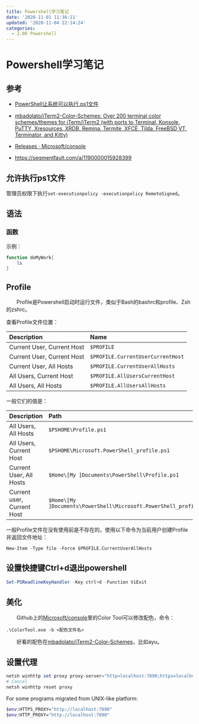 ```yaml
---
title: Powershell学习笔记
date: '2020-11-01 11:36:11'
updated: '2020-11-04 22:14:24'
categories:
  - 2.06 Powershell
---
```

# Powershell学习笔记

## 参考

- [PowerShell让系统可以执行.ps1文件](http://www.splaybow.com/post/powershellexecps1.html)

- [mbadolato/iTerm2-Color-Schemes: Over 200 terminal color schemes/themes for iTerm/iTerm2 (with ports to Terminal, Konsole, PuTTY, Xresources, XRDB, Remina, Termite, XFCE, Tilda, FreeBSD VT, Terminator, and Kitty)](https://github.com/mbadolato/iTerm2-Color-Schemes)

- [Releases · Microsoft/console](https://github.com/Microsoft/console/releases)

- <https://segmentfault.com/a/1190000015928399>
## 允许执行ps1文件

管理员权限下执行`set-executionpolicy -executionpolicy RemoteSigned`。

## 语法

### 函数

示例：

```powershell
function doMyWork{
    ls
}
```

##  Profile

　　Profile是Powershell启动时运行文件，类似于Bash的bashrc和profile、Zsh的zshrc。

查看Profile文件位置：

| Description                | Name                              |
| :------------------------- | :-------------------------------- |
| Current User, Current Host | `$PROFILE`                        |
| Current User, Current Host | `$PROFILE.CurrentUserCurrentHost` |
| Current User, All Hosts    | `$PROFILE.CurrentUserAllHosts`    |
| All Users, Current Host    | `$PROFILE.AllUsersCurrentHost`    |
| All Users, All Hosts       | `$PROFILE.AllUsersAllHosts`       |

一般它们的值是：

| Description                | Path                                                         |
| :------------------------- | :----------------------------------------------------------- |
| All Users, All Hosts       | `$PSHOME\Profile.ps1`                                        |
| All Users, Current Host    | `$PSHOME\Microsoft.PowerShell_profile.ps1`                   |
| Current User, All Hosts    | `$Home\[My ]Documents\PowerShell\Profile.ps1`                |
| Current user, Current Host | `$Home\[My ]Documents\PowerShell\Microsoft.PowerShell_profile.ps1` |

一般Profile文件在没有使用前是不存在的，使用以下命令为当前用户创建Profile并返回文件地址：

```
New-Item -Type file -Force $PROFILE.CurrentUserAllHosts
```

## 设置快捷键Ctrl+d退出powershell

```powershell
Set-PSReadlineKeyHandler -Key ctrl+d -Function ViExit
```

## 美化

　　Github上的[Microsoft/console](https://github.com/Microsoft/console/releases)里的Color Tool可以修改配色，命令：

```
.\ColorTool.exe -b <配色文件名>
```

　　好看的配色在[mbadolato/iTerm2-Color-Schemes](https://github.com/mbadolato/iTerm2-Color-Schemes)，比如ayu。

## 设置代理

```powershell
netsh winhttp set proxy proxy-server="http=localhost:7890;https=localhost:7890"
# Cancel
netsh winhttp reset proxy
```

For some programs migrated from UNIX-like platform:

```sh
$env:HTTPS_PROXY="http://localhost:7890"
$env:HTTP_PROXY="http://localhost:7890"
```

